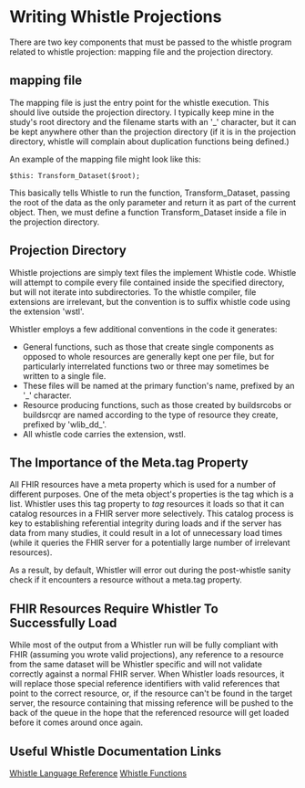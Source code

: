# Writing Whistle Projections
There are two key components that must be passed to the whistle program related to whistle projection: mapping file and the projection directory. 

## mapping file
The mapping file is just the entry point for the whistle execution. This should live outside the projection directory. I typically keep mine in the study's root directory and the filename starts with an '_' character, but it can be kept anywhere other than the projection directory (if it is in the projection directory, whistle will complain about duplication functions being defined.)

An example of the mapping file might look like this:
```
$this: Transform_Dataset($root);
```
This basically tells Whistle to run the function, Transform_Dataset, passing the root of the data as the only parameter and return it as part of the current object. Then, we must define a function Transform_Dataset inside a file in the projection directory. 

## Projection Directory
Whistle projections are simply text files the implement Whistle code. Whistle will attempt to compile every file contained inside the specified directory, but will not iterate into subdirectories. To the whistle compiler, file extensions are irrelevant, but the convention is to suffix whistle code using the extension 'wstl'. 

Whistler employs a few additional conventions in the code it generates:
* General functions, such as those that create single components as opposed to whole resources are generally kept one per file, but for particularly interrelated functions two or three may sometimes be written to a single file. 
* These files will be named at the primary function's name, prefixed by an '_' character. 
* Resource producing functions, such as those created by buildsrcobs or buildsrcqr are named according to the type of resource they create, prefixed by 'wlib_dd_'. 
* All whistle code carries the extension, wstl.

## The Importance of the Meta.tag Property
All FHIR resources have a meta property which is used for a number of different purposes. One of the meta object's properties is the tag which is a list. Whistler uses this tag property to *tag* resources it loads so that it can catalog resources in a FHIR server more selectively. This catalog process is key to establishing referential integrity during loads and if the server has data from many studies, it could result in a lot of unnecessary load times (while it queries the FHIR server for a potentially large number of irrelevant resources). 

As a result, by default, Whistler will error out during the post-whistle sanity check if it encounters a resource without a meta.tag property. 

## FHIR Resources Require Whistler To Successfully Load
While most of the output from a Whistler run will be fully compliant with FHIR (assuming you wrote valid projections), any reference to a resource from the same dataset will be Whistler specific and will not validate correctly against a normal FHIR server. When Whistler loads resources, it will replace those special reference identifiers with valid references that point to the correct resource, or, if the resource can't be found in the target server, the resource containing that missing reference will be pushed to the back of the queue in the hope that the referenced resource will get loaded before it comes around once again. 

## Useful Whistle Documentation Links
[Whistle Language Reference](https://github.com/GoogleCloudPlatform/healthcare-data-harmonization/blob/master/mapping_language/doc/reference.md)
[Whistle Functions](https://github.com/GoogleCloudPlatform/healthcare-data-harmonization/blob/master/mapping_language/doc/builtins.md)
